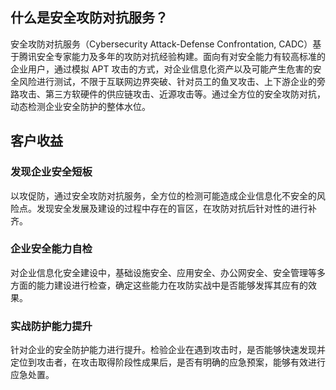 ## 什么是安全攻防对抗服务？
安全攻防对抗服务（Cybersecurity Attack-Defense Confrontation, CADC）基于腾讯安全专家能力及多年的攻防对抗经验构建。面向有对安全能力有较高标准的企业用户，通过模拟 APT 攻击的方式，对企业信息化资产以及可能产生危害的安全风险进行测试，不限于互联网边界突破、针对员工的鱼叉攻击、上下游企业的旁路攻击、第三方软硬件的供应链攻击、近源攻击等。通过全方位的安全攻防对抗，动态检测企业安全防护的整体水位。



## 客户收益
### 发现企业安全短板
以攻促防，通过安全攻防对抗服务，全方位的检测可能造成企业信息化不安全的风险点。发现安全发展及建设的过程中存在的盲区，在攻防对抗后针对性的进行补齐。

### 企业安全能力自检
对企业信息化安全建设中，基础设施安全、应用安全、办公网安全、安全管理等多方面的能力建设进行检查，确定这些能力在攻防实战中是否能够发挥其应有的效果。

### 实战防护能力提升
针对企业的安全防护能力进行提升。检验企业在遇到攻击时，是否能够快速发现并定位到攻击者，在攻击取得阶段性成果后，是否有明确的应急预案，能够有效进行应急处置。
